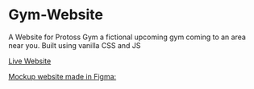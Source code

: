 # Gym-Website
A Website for Protoss Gym a fictional upcoming gym coming to an area near you. Built using vanilla CSS and JS

[Live Website](https://protoss-gym-tseidolon.netlify.app/)

[Mockup website made in Figma:](https://www.figma.com/design/iSSWZ9oMTRKGgQcYXrNZGc/Gym-Website?node-id=0-1&t=a0jJaurOjjLPrLL0-1)

